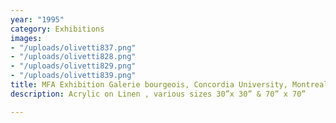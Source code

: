 ```yaml
---
year: "1995"
category: Exhibitions
images:
- "/uploads/olivetti837.png"
- "/uploads/olivetti828.png"
- "/uploads/olivetti829.png"
- "/uploads/olivetti839.png"
title: MFA Exhibition Galerie bourgeois, Concordia University, Montreal
description: Acrylic on Linen , various sizes 30”x 30” & 70” x 70”

---
```

